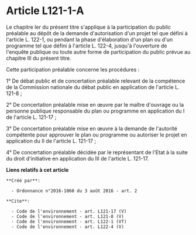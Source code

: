 # Article L121-1-A

Le chapitre Ier du présent titre s'applique à la participation du public préalable au dépôt de la demande d'autorisation d'un
projet tel que défini à l'article L. 122-1, ou pendant la phase d'élaboration d'un plan ou d'un programme tel que défini à
l'article L. 122-4, jusqu'à l'ouverture de l'enquête publique ou toute autre forme de participation du public prévue au
chapitre III du présent titre. 

Cette participation préalable concerne les procédures : 

1° De débat public et de concertation préalable relevant de la compétence de la Commission nationale du débat public en
application de l'article L. 121-8 ; 

2° De concertation préalable mise en œuvre par le maître d'ouvrage ou la personne publique responsable du plan ou programme
en application du I de l'article L. 121-17 ; 

3° De concertation préalable mise en œuvre à la demande de l'autorité compétente pour approuver le plan ou programme ou
autoriser le projet en application du II de l'article L. 121-17 ; 

4° De concertation préalable décidée par le représentant de l'Etat à la suite du droit d'initiative en application du III de
l'article L. 121-17.

**Liens relatifs à cet article**

	**Créé par**:

	  - Ordonnance n°2016-1060 du 3 août 2016 - art. 2

	**Cite**:

	  - Code de l'environnement - art. L121-17 (V)
	  - Code de l'environnement - art. L121-8 (V)
	  - Code de l'environnement - art. L122-1 (VT)
	  - Code de l'environnement - art. L122-4 (V)
